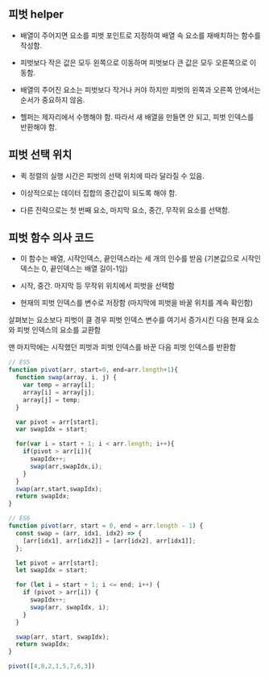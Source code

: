 ## 피벗 helper

- 배열이 주어지면 요소를 피벗 포인트로 지정하여 배열 속 요소를 재배치하는 함수를 작성함.

- 피벗보다 작은 값은 모두 왼쪽으로 이동하며 피벗보다 큰 값은 모두 오른쪽으로 이동함.

- 배열의 주어진 요소는 피벗보다 작거나 커야 하지만 피벗의 왼쪽과 오른쪽 안에서는 순서가 중요하지 않음.

- 헬퍼는 제자리에서 수행해야 함. 따라서 새 배열을 만들면 안 되고, 피벗 인덱스를 반환해야 함.

## 피벗 선택 위치

- 퀵 정렬의 실행 시간은 피벗의 선택 위치에 따라 달라질 수 있음.

- 이상적으로는 데이터 집합의 중간값이 되도록 해야 함.

- 다른 전략으로는 첫 번째 요소, 마지막 요소, 중간, 무작위 요소를 선택함.

## 피벗 함수 의사 코드

- 이 함수는 배열, 시작인덱스, 끝인덱스라는 세 개의 인수를 받음 (기본값으로 시작인덱스는 0, 끝인덱스는 배열 길이-1임)

- 시작, 중간. 마지막 등 무작위 위치에서 피벗을 선택함

- 현재의 피벗 인덱스를 변수로 저장함 (마지막에 피벗을 바꿀 위치를 계속 확인함)

살펴보는 요소보다 피벗이 클 경우 피벗 인덱스 변수를 여기서 증가시킨 다음 현재 요소와 피벗 인덱스의 요소를 교환함

맨 마지막에는 시작했던 피벗과 피벗 인덱스를 바꾼 다음 피벗 인덱스를 반환함

```js
// ES5
function pivot(arr, start=0, end=arr.length+1){
  function swap(array, i, j) {
    var temp = array[i];
    array[i] = array[j];
    array[j] = temp;
  }

  var pivot = arr[start];
  var swapIdx = start;

  for(var i = start + 1; i < arr.length; i++){
    if(pivot > arr[i]){
      swapIdx++;
      swap(arr,swapIdx,i);
    }
  }
  swap(arr,start,swapIdx);
  return swapIdx;
}

// ES6
function pivot(arr, start = 0, end = arr.length - 1) {
  const swap = (arr, idx1, idx2) => {
    [arr[idx1], arr[idx2]] = [arr[idx2], arr[idx1]];
  };

  let pivot = arr[start];
  let swapIdx = start;

  for (let i = start + 1; i <= end; i++) {
    if (pivot > arr[i]) {
      swapIdx++;
      swap(arr, swapIdx, i);
    }
  }

  swap(arr, start, swapIdx);
  return swapIdx;
}

pivot([4,8,2,1,5,7,6,3])
```